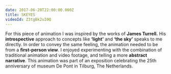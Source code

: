 ```yaml
---
date: 2017-06-20T22:00:00.000Z
title: SKEYES
videoId: Z3tgBk2uI0Q
---
```

For this piece of animation I was inspired by the works of **James Turrell.** His **introspective** approach to concepts like **‘light’** and **‘the sky’** speaks to me directly. In order to convey the same feeling, the animation needed to be from a **first-person view**. I enjoyed experimenting with the combination of  traditional animation and video footage, and telling a more **abstract narrative**. This animation was part of an exposition celebrating the 25th anniversary of museum De Pont in Tilburg, The Netherlands.

